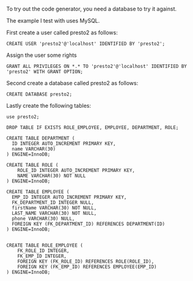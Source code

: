 To try out the code generator, you need a database to try it against.

The example I test with uses MySQL.

First create a user called presto2 as follows:

```
CREATE USER 'presto2'@'localhost' IDENTIFIED BY 'presto2';
```

Assign the user some rights

```
GRANT ALL PRIVILEGES ON *.* TO 'presto2'@'localhost' IDENTIFIED BY 'presto2' WITH GRANT OPTION;
```

Second create a database called presto2 as follows:

```
CREATE DATABASE presto2;
```

Lastly create the following tables:

```
use presto2;

DROP TABLE IF EXISTS ROLE_EMPLOYEE, EMPLOYEE, DEPARTMENT, ROLE;

CREATE TABLE DEPARTMENT (
  ID INTEGER AUTO_INCREMENT PRIMARY KEY,
  name VARCHAR(30)
) ENGINE=InnoDB;

CREATE TABLE ROLE (
    ROLE_ID INTEGER AUTO_INCREMENT PRIMARY KEY,
    NAME VARCHAR(30) NOT NULL
) ENGINE=InnoDB;

CREATE TABLE EMPLOYEE (
  EMP_ID INTEGER AUTO_INCREMENT PRIMARY KEY,
  FK_DEPARTMENT_ID INTEGER NULL,
  firstName VARCHAR(30) NOT NULL,
  LAST_NAME VARCHAR(30) NOT NULL,
  phone VARCHAR(30) NULL,
  FOREIGN KEY (FK_DEPARTMENT_ID) REFERENCES DEPARTMENT(ID)
) ENGINE=InnoDB;


CREATE TABLE ROLE_EMPLOYEE (
    FK_ROLE_ID INTEGER,
    FK_EMP_ID INTEGER,
    FOREIGN KEY (FK_ROLE_ID) REFERENCES ROLE(ROLE_ID),
    FOREIGN KEY (FK_EMP_ID) REFERENCES EMPLOYEE(EMP_ID)
) ENGINE=InnoDB;


```